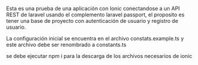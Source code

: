 Esta es una prueba de una aplicación con Ionic conectandose a un API REST de laravel usando el complemento laravel passport, el proposito es tener una base de proyecto con autenticación de usuario y registro de usuario.

La configuración inicial se encuentra en el archivo constats.example.ts y este archivo debe ser renombrado a constants.ts

se debe ejecutar npm i para la descarga de los archivos necesarios de ionic